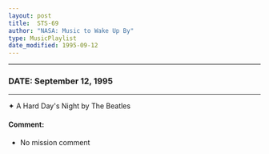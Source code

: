 ```yaml
---
layout: post
title:  STS-69
author: "NASA: Music to Wake Up By"
type: MusicPlaylist
date_modified: 1995-09-12
---
```


----
### DATE: September 12, 1995
----
✦ A Hard Day's Night by The Beatles

#### Comment:
* No mission comment
